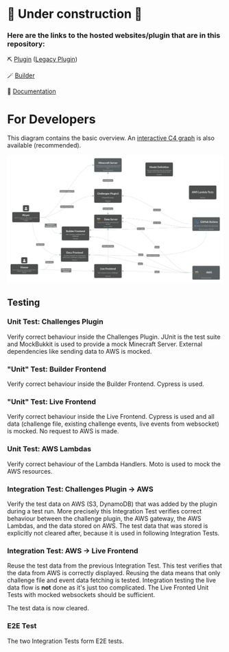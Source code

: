 # 🚧 Under construction 🚧

### Here are the links to the hosted websites/plugin that are in this repository:

⛏️ [Plugin](https://hangar.papermc.io/wand555/Challenges) ([Legacy Plugin](https://www.spigotmc.org/resources/challenges-plugin.76945/))

🪄 [Builder](https://www.mc-challenges.com)

📖 [Documentation](https://www.wiki.mc-challenges.com/)


# For Developers

This diagram contains the basic overview. An [interactive C4 graph](https://s.icepanel.io/qSFYjsT1eKkVw5/CPKx) is also available (recommended).

![C4 Level 1 Diagram](images/level1_diagram.png)

## Testing

### Unit Test: Challenges Plugin

Verify correct behaviour inside the Challenges Plugin. JUnit is the test suite and MockBukkit is used to provide a mock Minecraft Server. External dependencies like sending data to AWS is mocked.

### "Unit" Test: Builder Frontend

Verify correct behaviour inside the Builder Frontend. Cypress is used.

### "Unit" Test: Live Frontend

Verify correct behaviour inside the Live Frontend. Cypress is used and all data (challenge file, existing challenge events, live events from websocket) is mocked. No request to AWS is made.

### Unit Test: AWS Lambdas

Verify correct behaviour of the Lambda Handlers. Moto is used to mock the AWS resources.

### Integration Test: Challenges Plugin -> AWS

Verify the test data on AWS (S3, DynamoDB) that was added by the 
plugin during a test run. More precisely this Integration Test verifies correct behaviour between 
the challenge plugin, the AWS gateway, the AWS Lambdas, and the data stored on AWS.
The test data that was stored is explicitly not cleared after, because it is used in following Integration Tests.

### Integration Test: AWS -> Live Frontend

Reuse the test data from the previous Integration Test. This test verifies that the data from AWS is correctly displayed.
Reusing the data means that only challenge file and event data fetching is tested. Integration testing the live data flow is **not** done as it's just too complicated. The Live Fronted Unit Tests with mocked websockets should be sufficient.

The test data is now cleared.

### E2E Test

The two Integration Tests form E2E tests.